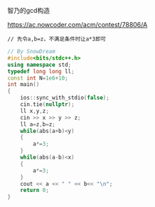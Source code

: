 智乃的gcd构造

https://ac.nowcoder.com/acm/contest/78806/A

```
// 先令a,b=z，不满足条件时让a*3即可
```

```cpp
// By SnowDream
#include<bits/stdc++.h>
using namespace std;
typedef long long ll;
const int N=1e6+10;
int main()
{
    ios::sync_with_stdio(false);
    cin.tie(nullptr);
    ll x,y,z;
    cin >> x >> y >> z;
    ll a=z,b=z;
    while(abs(a+b)<y)
    {
        a*=3;
    }
    while(abs(a-b)<x)
    {
        a*=3;
    }
    cout << a << " " << b<< "\n";
    return 0;
}
```

